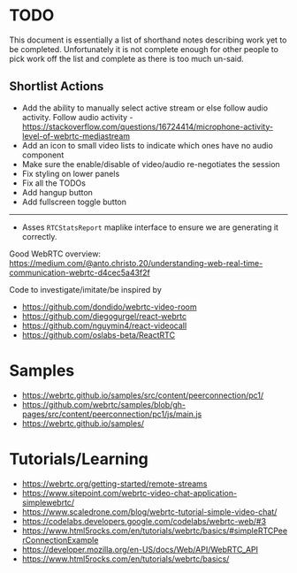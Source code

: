 # TODO

This document is essentially a list of shorthand notes describing work yet to be completed.
Unfortunately it is not complete enough for other people to pick work off the list and
complete as there is too much un-said.

## Shortlist Actions

* Add the ability to manually select active stream or else follow audio activity.
  Follow audio activity - https://stackoverflow.com/questions/16724414/microphone-activity-level-of-webrtc-mediastream
* Add an icon to small video lists to indicate which ones have no audio component
* Make sure the enable/disable of video/audio re-negotiates the session
* Fix styling on lower panels
* Fix all the TODOs
* Add hangup button
* Add fullscreen toggle button

---

* Asses `RTCStatsReport` maplike interface to ensure we are generating it correctly.

Good WebRTC overview: https://medium.com/@anto.christo.20/understanding-web-real-time-communication-webrtc-d4cec5a43f2f

Code to investigate/imitate/be inspired by
* https://github.com/dondido/webrtc-video-room
* https://github.com/diegogurgel/react-webrtc
* https://github.com/nguymin4/react-videocall
* https://github.com/oslabs-beta/ReactRTC

# Samples

* https://webrtc.github.io/samples/src/content/peerconnection/pc1/
* https://github.com/webrtc/samples/blob/gh-pages/src/content/peerconnection/pc1/js/main.js
* https://webrtc.github.io/samples/

# Tutorials/Learning

* https://webrtc.org/getting-started/remote-streams
* https://www.sitepoint.com/webrtc-video-chat-application-simplewebrtc/
* https://www.scaledrone.com/blog/webrtc-tutorial-simple-video-chat/
* https://codelabs.developers.google.com/codelabs/webrtc-web/#3
* https://www.html5rocks.com/en/tutorials/webrtc/basics/#simpleRTCPeerConnectionExample
* https://developer.mozilla.org/en-US/docs/Web/API/WebRTC_API
* https://www.html5rocks.com/en/tutorials/webrtc/basics/
